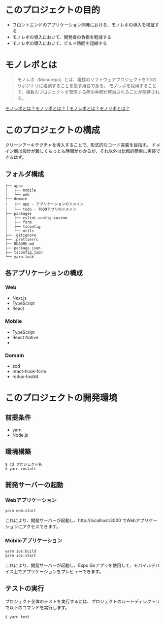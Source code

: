 
# このプロジェクトの目的

- フロントエンドのアプリケーション開発における、モノレポの導入を検証する
- モノレポの導入において、開発者の負担を軽減する
- モノレポの導入において、ビルド時間を短縮する

# モノレポとは

> モノレポ（Monorepo）とは、複数のソフトウェアプロジェクトを1つのリポジトリに格納することを指す用語である。
> モノレポを採用することで、複数のプロジェクトを管理する際の手間が軽減されることが期待される。

[モノレポとは？モノリポとは？ | モノレポとは？モノリポとは？](https://www.kaizenprogrammer.com/entry/2020/02/15/090000)

# このプロジェクトの構成

クリーンアーキテクチャを導入することで、形式的なコード実装を目指す。
ドメイン層は設計が難しくもっとも時間がかかるが、それ以外は比較的簡単に実装できるはず。

## フォルダ構成

```
├── apps
│   ├── mobile
│   └── web
├── domain 
│   ├── app - アプリケーションのドメイン
│   └── todo - TODOアプリのドメイン
├── packages
│   ├── eslint-config-custom
│   ├── form
│   ├── tsconfig
│   └── utils
├── .gitignore
├── .prettierrc
├── README.md
├── package.json
├── tsconfig.json
└── yarn.lock
```

## 各アプリケーションの構成

### Web

- Next.js
- TypeScript
- React

### Mobile

- TypeScript
- React Native
- 
### Domain

- zod
- react-hook-form
- redux-toolkit

# このプロジェクトの開発環境

## 前提条件

- yarn
- Node.js

## 環境構築

```shell
$ cd プロジェクト名
$ yarn install
```

## 開発サーバーの起動

### Webアプリケーション

```shell
yarn web:start
```
これにより、開発サーバーが起動し、http://localhost:3000 でWebアプリケーションにアクセスできます。

### Mobileアプリケーション
```shell
yarn ios:build
yarn ios:start
```
これにより、開発サーバーが起動し、Expo Goアプリを使用して、モバイルデバイス上でアプリケーションをプレビューできます。

## テストの実行
プロジェクト全体のテストを実行するには、プロジェクトのルートディレクトリで以下のコマンドを実行します。

```shell
$ yarn test
```
